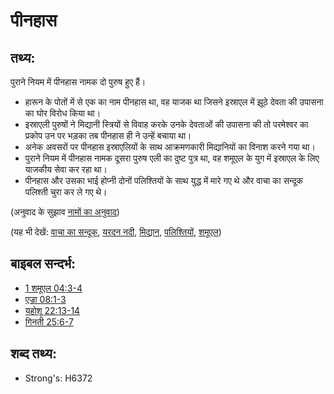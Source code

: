 # पीनहास #

## तथ्य: ##

पुराने नियम में पीनहास नामक दो पुरुष हुए हैं।

* हारून के पोतों में से एक का नाम पीनहास था, वह याजक था जिसने इस्राएल में झूठे देवता की उपासना का घोर विरोध किया था।
* इस्राएली पुरुषों ने मिद्यानी स्त्रियों से विवाह करके उनके देवताओं की उपासना की तो परमेश्वर का प्रकोप उन पर भड़का तब पीनहास ही ने उन्हें बचाया था।
* अनेक अवसरों पर पीनहास इस्राएलियों के साथ आक्रमणकारी मिद्यानियों का विनाश करने गया था।
* पुराने नियम में पीनहास नामक दूसरा पुरुष एली का दुष्ट पुत्र था, वह शमूएल के युग में इस्राएल के लिए याजकीय सेवा कर रहा था।
* पीनहास और उसका भाई होप्नी दोनों पलिश्तियों के साथ युद्ध में मारे गए थे और वाचा का सन्दूक पलिश्ती चुरा कर ले गए थे।

(अनुवाद के सुझाव [नामों का अनुवाद](rc://hi/ta/man/translate/translate-names))

(यह भी देखें: [वाचा का सन्दूक](../kt/arkofthecovenant.md), [यरदन नदी](../names/jordanriver.md), [मिद्यान](../names/midian.md), [पलिश्तियों](../names/philistines.md), [शमूएल](../names/samuel.md))

## बाइबल सन्दर्भ: ##

* [1 शमूएल 04:3-4](rc://hi/tn/help/1sa/04/03)
* [एज्रा 08:1-3](rc://hi/tn/help/ezr/08/01)
* [यहोशू 22:13-14](rc://hi/tn/help/jos/22/13)
* [गिनती 25:6-7](rc://hi/tn/help/num/25/06)

## शब्द तथ्य: ##

* Strong's: H6372
